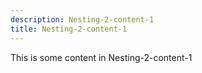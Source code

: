 ```yaml
---
description: Nesting-2-content-1
title: Nesting-2-content-1
---
```


This is some content in Nesting-2-content-1